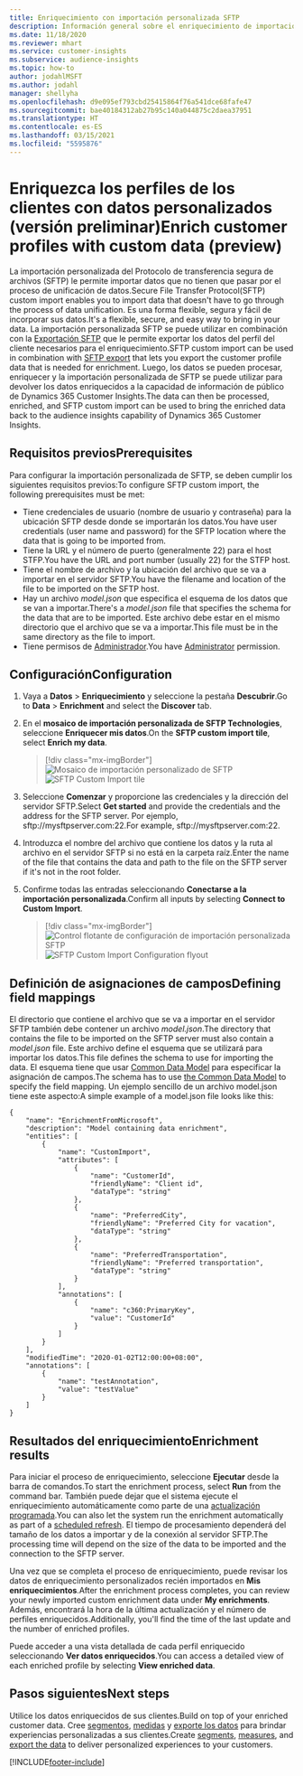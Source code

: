 ```yaml
---
title: Enriquecimiento con importación personalizada SFTP
description: Información general sobre el enriquecimiento de importación personalizada SFTP.
ms.date: 11/18/2020
ms.reviewer: mhart
ms.service: customer-insights
ms.subservice: audience-insights
ms.topic: how-to
author: jodahlMSFT
ms.author: jodahl
manager: shellyha
ms.openlocfilehash: d9e095ef793cbd25415864f76a541dce68fafe47
ms.sourcegitcommit: bae40184312ab27b95c140a044875c2daea37951
ms.translationtype: HT
ms.contentlocale: es-ES
ms.lasthandoff: 03/15/2021
ms.locfileid: "5595876"
---
```

# <a name="enrich-customer-profiles-with-custom-data-preview"></a><span data-ttu-id="5964d-103">Enriquezca los perfiles de los clientes con datos personalizados (versión preliminar)</span><span class="sxs-lookup"><span data-stu-id="5964d-103">Enrich customer profiles with custom data (preview)</span></span>

<span data-ttu-id="5964d-104">La importación personalizada del Protocolo de transferencia segura de archivos (SFTP) le permite importar datos que no tienen que pasar por el proceso de unificación de datos.</span><span class="sxs-lookup"><span data-stu-id="5964d-104">Secure File Transfer Protocol(SFTP) custom import enables you to import data that doesn't have to go through the process of data unification.</span></span> <span data-ttu-id="5964d-105">Es una forma flexible, segura y fácil de incorporar sus datos.</span><span class="sxs-lookup"><span data-stu-id="5964d-105">It's a flexible, secure, and easy way to bring in your data.</span></span> <span data-ttu-id="5964d-106">La importación personalizada SFTP se puede utilizar en combinación con la [Exportación SFTP](export-sftp.md) que le permite exportar los datos del perfil del cliente necesarios para el enriquecimiento.</span><span class="sxs-lookup"><span data-stu-id="5964d-106">SFTP custom import can be used in combination with [SFTP export](export-sftp.md) that lets you export the customer profile data that is needed for enrichment.</span></span> <span data-ttu-id="5964d-107">Luego, los datos se pueden procesar, enriquecer y la importación personalizada de SFTP se puede utilizar para devolver los datos enriquecidos a la capacidad de información de público de Dynamics 365 Customer Insights.</span><span class="sxs-lookup"><span data-stu-id="5964d-107">The data can then be processed, enriched, and SFTP custom import can be used to bring the enriched data back to the audience insights capability of Dynamics 365 Customer Insights.</span></span>

## <a name="prerequisites"></a><span data-ttu-id="5964d-108">Requisitos previos</span><span class="sxs-lookup"><span data-stu-id="5964d-108">Prerequisites</span></span>

<span data-ttu-id="5964d-109">Para configurar la importación personalizada de SFTP, se deben cumplir los siguientes requisitos previos:</span><span class="sxs-lookup"><span data-stu-id="5964d-109">To configure SFTP custom import, the following prerequisites must be met:</span></span>

- <span data-ttu-id="5964d-110">Tiene credenciales de usuario (nombre de usuario y contraseña) para la ubicación SFTP desde donde se importarán los datos.</span><span class="sxs-lookup"><span data-stu-id="5964d-110">You have user credentials (user name and password) for the SFTP location where the data that is going to be imported from.</span></span>
- <span data-ttu-id="5964d-111">Tiene la URL y el número de puerto (generalmente 22) para el host STFP.</span><span class="sxs-lookup"><span data-stu-id="5964d-111">You have the URL and port number (usually 22) for the STFP host.</span></span>
- <span data-ttu-id="5964d-112">Tiene el nombre de archivo y la ubicación del archivo que se va a importar en el servidor SFTP.</span><span class="sxs-lookup"><span data-stu-id="5964d-112">You have the filename and location of the file to be imported on the SFTP host.</span></span>
- <span data-ttu-id="5964d-113">Hay un archivo *model.json* que especifica el esquema de los datos que se van a importar.</span><span class="sxs-lookup"><span data-stu-id="5964d-113">There's a *model.json* file that specifies the schema for the data that are to be imported.</span></span> <span data-ttu-id="5964d-114">Este archivo debe estar en el mismo directorio que el archivo que se va a importar.</span><span class="sxs-lookup"><span data-stu-id="5964d-114">This file must be in the same directory as the file to import.</span></span>
- <span data-ttu-id="5964d-115">Tiene permisos de [Administrador](permissions.md#administrator).</span><span class="sxs-lookup"><span data-stu-id="5964d-115">You have [Administrator](permissions.md#administrator) permission.</span></span>

## <a name="configuration"></a><span data-ttu-id="5964d-116">Configuración</span><span class="sxs-lookup"><span data-stu-id="5964d-116">Configuration</span></span>

1. <span data-ttu-id="5964d-117">Vaya a **Datos** > **Enriquecimiento** y seleccione la pestaña **Descubrir**.</span><span class="sxs-lookup"><span data-stu-id="5964d-117">Go to **Data** > **Enrichment** and select the **Discover** tab.</span></span>

1. <span data-ttu-id="5964d-118">En el **mosaico de importación personalizada de SFTP Technologies**, seleccione **Enriquecer mis datos**.</span><span class="sxs-lookup"><span data-stu-id="5964d-118">On the **SFTP custom import tile**, select **Enrich my data**.</span></span>

   > [!div class="mx-imgBorder"]
   > <span data-ttu-id="5964d-119">![Mosaico de importación personalizado de SFTP](media/SFTP_Custom_Import_tile.png "Mosaico de importación personalizado de SFTP")</span><span class="sxs-lookup"><span data-stu-id="5964d-119">![SFTP Custom Import tile](media/SFTP_Custom_Import_tile.png "SFTP Custom Import tile")</span></span>

1. <span data-ttu-id="5964d-120">Seleccione **Comenzar** y proporcione las credenciales y la dirección del servidor SFTP.</span><span class="sxs-lookup"><span data-stu-id="5964d-120">Select **Get started** and provide the credentials and the address for the SFTP server.</span></span> <span data-ttu-id="5964d-121">Por ejemplo, sftp://mysftpserver.com:22.</span><span class="sxs-lookup"><span data-stu-id="5964d-121">For example, sftp://mysftpserver.com:22.</span></span>

1. <span data-ttu-id="5964d-122">Introduzca el nombre del archivo que contiene los datos y la ruta al archivo en el servidor SFTP si no está en la carpeta raíz.</span><span class="sxs-lookup"><span data-stu-id="5964d-122">Enter the name of the file that contains the data and path to the file on the SFTP server if it's not in the root folder.</span></span>

1. <span data-ttu-id="5964d-123">Confirme todas las entradas seleccionando **Conectarse a la importación personalizada**.</span><span class="sxs-lookup"><span data-stu-id="5964d-123">Confirm all inputs by selecting **Connect to Custom Import**.</span></span>

   > [!div class="mx-imgBorder"]
   > <span data-ttu-id="5964d-124">![Control flotante de configuración de importación personalizada SFTP](media/SFTP_Custom_Import_Configuration_flyout.png "Control flotante de configuración de importación personalizada SFTP")</span><span class="sxs-lookup"><span data-stu-id="5964d-124">![SFTP Custom Import Configuration flyout](media/SFTP_Custom_Import_Configuration_flyout.png "SFTP Custom Import Configuration flyout")</span></span>

## <a name="defining-field-mappings"></a><span data-ttu-id="5964d-125">Definición de asignaciones de campos</span><span class="sxs-lookup"><span data-stu-id="5964d-125">Defining field mappings</span></span> 

<span data-ttu-id="5964d-126">El directorio que contiene el archivo que se va a importar en el servidor SFTP también debe contener un archivo *model.json*.</span><span class="sxs-lookup"><span data-stu-id="5964d-126">The directory that contains the file to be imported on the SFTP server must also contain a *model.json* file.</span></span> <span data-ttu-id="5964d-127">Este archivo define el esquema que se utilizará para importar los datos.</span><span class="sxs-lookup"><span data-stu-id="5964d-127">This file defines the schema to use for importing the data.</span></span> <span data-ttu-id="5964d-128">El esquema tiene que usar [Common Data Model](/common-data-model/) para especificar la asignación de campos.</span><span class="sxs-lookup"><span data-stu-id="5964d-128">The schema has to use [the Common Data Model](/common-data-model/) to specify the field mapping.</span></span> <span data-ttu-id="5964d-129">Un ejemplo sencillo de un archivo model.json tiene este aspecto:</span><span class="sxs-lookup"><span data-stu-id="5964d-129">A simple example of a model.json file looks like this:</span></span>

```
{
    "name": "EnrichmentFromMicrosoft",
    "description": "Model containing data enrichment",
    "entities": [
        {
            "name": "CustomImport",
            "attributes": [
                {
                    "name": "CustomerId",
                    "friendlyName": "Client id",
                    "dataType": "string"
                },
                {
                    "name": "PreferredCity",
                    "friendlyName": "Preferred City for vacation",
                    "dataType": "string"
                },
                {
                    "name": "PreferredTransportation",
                    "friendlyName": "Preferred transportation",
                    "dataType": "string"
                }
            ],
            "annotations": [
                {
                    "name": "c360:PrimaryKey",
                    "value": "CustomerId"
                }
            ]
        }
    ],
    "modifiedTime": "2020-01-02T12:00:00+08:00",
    "annotations": [
        {
            "name": "testAnnotation",
            "value": "testValue"
        }
    ]
}
```

## <a name="enrichment-results"></a><span data-ttu-id="5964d-130">Resultados del enriquecimiento</span><span class="sxs-lookup"><span data-stu-id="5964d-130">Enrichment results</span></span>

<span data-ttu-id="5964d-131">Para iniciar el proceso de enriquecimiento, seleccione **Ejecutar** desde la barra de comandos.</span><span class="sxs-lookup"><span data-stu-id="5964d-131">To start the enrichment process, select **Run** from the command bar.</span></span> <span data-ttu-id="5964d-132">También puede dejar que el sistema ejecute el enriquecimiento automáticamente como parte de una [actualización programada](system.md#schedule-tab).</span><span class="sxs-lookup"><span data-stu-id="5964d-132">You can also let the system run the enrichment automatically as part of a [scheduled refresh](system.md#schedule-tab).</span></span> <span data-ttu-id="5964d-133">El tiempo de procesamiento dependerá del tamaño de los datos a importar y de la conexión al servidor SFTP.</span><span class="sxs-lookup"><span data-stu-id="5964d-133">The processing time will depend on the size of the data to be imported and the connection to the SFTP server.</span></span>

<span data-ttu-id="5964d-134">Una vez que se completa el proceso de enriquecimiento, puede revisar los datos de enriquecimiento personalizados recién importados en **Mis enriquecimientos**.</span><span class="sxs-lookup"><span data-stu-id="5964d-134">After the enrichment process completes, you can review your newly imported custom enrichment data under **My enrichments**.</span></span> <span data-ttu-id="5964d-135">Además, encontrará la hora de la última actualización y el número de perfiles enriquecidos.</span><span class="sxs-lookup"><span data-stu-id="5964d-135">Additionally, you'll find the time of the last update and the number of enriched profiles.</span></span>

<span data-ttu-id="5964d-136">Puede acceder a una vista detallada de cada perfil enriquecido seleccionando **Ver datos enriquecidos**.</span><span class="sxs-lookup"><span data-stu-id="5964d-136">You can access a detailed view of each enriched profile by selecting **View enriched data**.</span></span>

## <a name="next-steps"></a><span data-ttu-id="5964d-137">Pasos siguientes</span><span class="sxs-lookup"><span data-stu-id="5964d-137">Next steps</span></span>

<span data-ttu-id="5964d-138">Utilice los datos enriquecidos de sus clientes.</span><span class="sxs-lookup"><span data-stu-id="5964d-138">Build on top of your enriched customer data.</span></span> <span data-ttu-id="5964d-139">Cree [segmentos](segments.md), [medidas](measures.md) y [exporte los datos](export-destinations.md) para brindar experiencias personalizadas a sus clientes.</span><span class="sxs-lookup"><span data-stu-id="5964d-139">Create [segments](segments.md), [measures](measures.md), and [export the data](export-destinations.md) to deliver personalized experiences to your customers.</span></span>




[!INCLUDE[footer-include](../includes/footer-banner.md)]